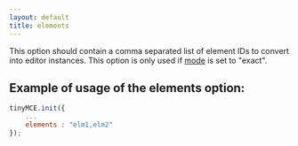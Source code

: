 ```yaml
---
layout: default
title: elements
---
```


This option should contain a comma separated list of element IDs to convert into editor instances. This option is only used if [mode](https://www.tinymce.com/docs-3x/reference/configuration/Configuration3x@mode/) is set to "exact".

## Example of usage of the elements option:

```js
tinyMCE.init({
	...
	elements : "elm1,elm2"
});
```
